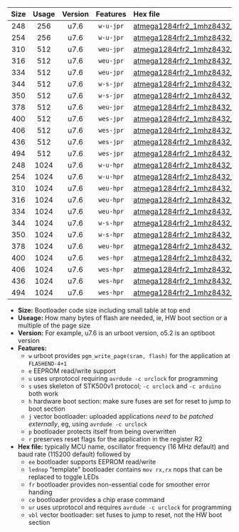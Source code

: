 |Size|Usage|Version|Features|Hex file|
|:-:|:-:|:-:|:-:|:--|
|248|256|u7.6|`w-u-jpr`|[atmega1284rfr2_1mhz8432_230400bps_ur_vbl.hex](https://raw.githubusercontent.com/stefanrueger/urboot/main/atmega1284rfr2_1mhz8432_230400bps_ur_vbl.hex)|
|254|256|u7.6|`w-u-jpr`|[atmega1284rfr2_1mhz8432_230400bps_lednop_ur_vbl.hex](https://raw.githubusercontent.com/stefanrueger/urboot/main/atmega1284rfr2_1mhz8432_230400bps_lednop_ur_vbl.hex)|
|310|512|u7.6|`weu-jpr`|[atmega1284rfr2_1mhz8432_230400bps_ee_ur_vbl.hex](https://raw.githubusercontent.com/stefanrueger/urboot/main/atmega1284rfr2_1mhz8432_230400bps_ee_ur_vbl.hex)|
|316|512|u7.6|`weu-jpr`|[atmega1284rfr2_1mhz8432_230400bps_ee_lednop_ur_vbl.hex](https://raw.githubusercontent.com/stefanrueger/urboot/main/atmega1284rfr2_1mhz8432_230400bps_ee_lednop_ur_vbl.hex)|
|334|512|u7.6|`weu-jpr`|[atmega1284rfr2_1mhz8432_230400bps_ee_lednop_fr_ur_vbl.hex](https://raw.githubusercontent.com/stefanrueger/urboot/main/atmega1284rfr2_1mhz8432_230400bps_ee_lednop_fr_ur_vbl.hex)|
|344|512|u7.6|`w-s-jpr`|[atmega1284rfr2_1mhz8432_230400bps_vbl.hex](https://raw.githubusercontent.com/stefanrueger/urboot/main/atmega1284rfr2_1mhz8432_230400bps_vbl.hex)|
|350|512|u7.6|`w-s-jpr`|[atmega1284rfr2_1mhz8432_230400bps_lednop_vbl.hex](https://raw.githubusercontent.com/stefanrueger/urboot/main/atmega1284rfr2_1mhz8432_230400bps_lednop_vbl.hex)|
|378|512|u7.6|`weu-jpr`|[atmega1284rfr2_1mhz8432_230400bps_ee_lednop_fr_ce_ur_vbl.hex](https://raw.githubusercontent.com/stefanrueger/urboot/main/atmega1284rfr2_1mhz8432_230400bps_ee_lednop_fr_ce_ur_vbl.hex)|
|400|512|u7.6|`wes-jpr`|[atmega1284rfr2_1mhz8432_230400bps_ee_vbl.hex](https://raw.githubusercontent.com/stefanrueger/urboot/main/atmega1284rfr2_1mhz8432_230400bps_ee_vbl.hex)|
|406|512|u7.6|`wes-jpr`|[atmega1284rfr2_1mhz8432_230400bps_ee_lednop_vbl.hex](https://raw.githubusercontent.com/stefanrueger/urboot/main/atmega1284rfr2_1mhz8432_230400bps_ee_lednop_vbl.hex)|
|436|512|u7.6|`wes-jpr`|[atmega1284rfr2_1mhz8432_230400bps_ee_lednop_fr_vbl.hex](https://raw.githubusercontent.com/stefanrueger/urboot/main/atmega1284rfr2_1mhz8432_230400bps_ee_lednop_fr_vbl.hex)|
|494|512|u7.6|`wes-jpr`|[atmega1284rfr2_1mhz8432_230400bps_ee_lednop_fr_ce_vbl.hex](https://raw.githubusercontent.com/stefanrueger/urboot/main/atmega1284rfr2_1mhz8432_230400bps_ee_lednop_fr_ce_vbl.hex)|
|248|1024|u7.6|`w-u-hpr`|[atmega1284rfr2_1mhz8432_230400bps_ur.hex](https://raw.githubusercontent.com/stefanrueger/urboot/main/atmega1284rfr2_1mhz8432_230400bps_ur.hex)|
|254|1024|u7.6|`w-u-hpr`|[atmega1284rfr2_1mhz8432_230400bps_lednop_ur.hex](https://raw.githubusercontent.com/stefanrueger/urboot/main/atmega1284rfr2_1mhz8432_230400bps_lednop_ur.hex)|
|310|1024|u7.6|`weu-hpr`|[atmega1284rfr2_1mhz8432_230400bps_ee_ur.hex](https://raw.githubusercontent.com/stefanrueger/urboot/main/atmega1284rfr2_1mhz8432_230400bps_ee_ur.hex)|
|316|1024|u7.6|`weu-hpr`|[atmega1284rfr2_1mhz8432_230400bps_ee_lednop_ur.hex](https://raw.githubusercontent.com/stefanrueger/urboot/main/atmega1284rfr2_1mhz8432_230400bps_ee_lednop_ur.hex)|
|334|1024|u7.6|`weu-hpr`|[atmega1284rfr2_1mhz8432_230400bps_ee_lednop_fr_ur.hex](https://raw.githubusercontent.com/stefanrueger/urboot/main/atmega1284rfr2_1mhz8432_230400bps_ee_lednop_fr_ur.hex)|
|344|1024|u7.6|`w-s-hpr`|[atmega1284rfr2_1mhz8432_230400bps.hex](https://raw.githubusercontent.com/stefanrueger/urboot/main/atmega1284rfr2_1mhz8432_230400bps.hex)|
|350|1024|u7.6|`w-s-hpr`|[atmega1284rfr2_1mhz8432_230400bps_lednop.hex](https://raw.githubusercontent.com/stefanrueger/urboot/main/atmega1284rfr2_1mhz8432_230400bps_lednop.hex)|
|378|1024|u7.6|`weu-hpr`|[atmega1284rfr2_1mhz8432_230400bps_ee_lednop_fr_ce_ur.hex](https://raw.githubusercontent.com/stefanrueger/urboot/main/atmega1284rfr2_1mhz8432_230400bps_ee_lednop_fr_ce_ur.hex)|
|400|1024|u7.6|`wes-hpr`|[atmega1284rfr2_1mhz8432_230400bps_ee.hex](https://raw.githubusercontent.com/stefanrueger/urboot/main/atmega1284rfr2_1mhz8432_230400bps_ee.hex)|
|406|1024|u7.6|`wes-hpr`|[atmega1284rfr2_1mhz8432_230400bps_ee_lednop.hex](https://raw.githubusercontent.com/stefanrueger/urboot/main/atmega1284rfr2_1mhz8432_230400bps_ee_lednop.hex)|
|436|1024|u7.6|`wes-hpr`|[atmega1284rfr2_1mhz8432_230400bps_ee_lednop_fr.hex](https://raw.githubusercontent.com/stefanrueger/urboot/main/atmega1284rfr2_1mhz8432_230400bps_ee_lednop_fr.hex)|
|494|1024|u7.6|`wes-hpr`|[atmega1284rfr2_1mhz8432_230400bps_ee_lednop_fr_ce.hex](https://raw.githubusercontent.com/stefanrueger/urboot/main/atmega1284rfr2_1mhz8432_230400bps_ee_lednop_fr_ce.hex)|

- **Size:** Bootloader code size including small table at top end
- **Useage:** How many bytes of flash are needed, ie, HW boot section or a multiple of the page size
- **Version:** For example, u7.6 is an urboot version, o5.2 is an optiboot version
- **Features:**
  + `w` urboot provides `pgm_write_page(sram, flash)` for the application at `FLASHEND-4+1`
  + `e` EEPROM read/write support
  + `u` uses urprotocol requiring `avrdude -c urclock` for programming
  + `s` uses skeleton of STK500v1 protocol; `-c urclock` and `-c arduino` both work
  + `h` hardware boot section: make sure fuses are set for reset to jump to boot section
  + `j` vector bootloader: uploaded applications *need to be patched externally*, eg, using `avrdude -c urclock`
  + `p` bootloader protects itself from being overwritten
  + `r` preserves reset flags for the application in the register R2
- **Hex file:** typically MCU name, oscillator frequency (16 MHz default) and baud rate (115200 default) followed by
  + `ee` bootloader supports EEPROM read/write
  + `lednop` "template" bootloader contains `mov rx,rx` nops that can be replaced to toggle LEDs
  + `fr` bootloader provides non-essential code for smoother error handing
  + `ce` bootloader provides a chip erase command
  + `ur` uses urprotocol and requires `avrdude -c urclock` for programming
  + `vbl` vector bootloader: set fuses to jump to reset, not the HW boot section
